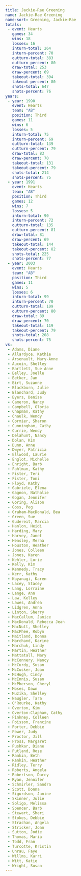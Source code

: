 ```yaml
---
title: Jackie-Rae Greening
name: Jackie-Rae Greening
name-sort: Greening, Jackie-Rae
totals:
 - event: Hearts
   games: 34
   wins: 18
   losses: 16
   inturn-total: 264
   inturn-percent: 70
   outturn-total: 383
   outturn-percent: 80
   draw-total: 253
   draw-percent: 69
   takeout-total: 394
   takeout-percent: 80
   shots-total: 647
   shots-percent: 76
years:
 - year: 1990
   event: Hearts
   team: "AB"
   position: Third
   games: 11
   wins: 6
   losses: 5
   inturn-total: 75
   inturn-percent: 69
   outturn-total: 139
   outturn-percent: 79
   draw-total: 83
   draw-percent: 70
   takeout-total: 131
   takeout-percent: 79
   shots-total: 214
   shots-percent: 75
 - year: 1991
   event: Hearts
   team: "AB"
   position: Third
   games: 12
   wins: 7
   losses: 5
   inturn-total: 90
   inturn-percent: 72
   outturn-total: 135
   outturn-percent: 81
   draw-total: 81
   draw-percent: 69
   takeout-total: 144
   takeout-percent: 82
   shots-total: 225
   shots-percent: 77
 - year: 2003
   event: Hearts
   team: "AB"
   position: Third
   games: 11
   wins: 5
   losses: 6
   inturn-total: 99
   inturn-percent: 70
   outturn-total: 109
   outturn-percent: 80
   draw-total: 89
   draw-percent: 70
   takeout-total: 119
   takeout-percent: 79
   shots-total: 208
   shots-percent: 75
vs:
 - Adams, Diane
 - Allardyce, Kathie
 - Arsenault, Mary-Anne
 - Aucoin, Shelley
 - Bartlett, Sue Anne
 - Belley, Joelle
 - Betker, Jan
 - Birt, Suzanne
 - Blackburn, Julie
 - Blanchard, Judy
 - Byers, Denise
 - Cameron, Nancy
 - Campbell, Gloria
 - Chapman, Kathy
 - Chaulk, Wendy
 - Cormier, Sharon
 - Cunningham, Cathy
 - Currie, Wendy
 - Delahunt, Nancy
 - Dolan, Kim
 - Dunn, Anne
 - Dwyer, Patricia
 - Ellwood, Laurie
 - Englot, Michelle
 - Enright, Barb
 - Fahlman, Kathy
 - Fister, Teri
 - Fister, Toni
 - Floyd, Kathy
 - Gabriele, Elena
 - Gagnon, Nathalie
 - Gogan, Jennifer
 - Goring, Alison
 - Goss, Peg
 - Graham-MacDonald, Bea
 - Green, Sue
 - Gudereit, Marcia
 - Hanlon, Heidi
 - Harding, Mary
 - Harvey, Janet
 - Hensley, Merna
 - Houston, Heather
 - Jones, Colleen
 - Jones, Karen
 - Kehler, Lorie
 - Kelly, Kim
 - Kennedy, Tracy
 - Kerr, Kathy
 - Koyanagi, Karen
 - Lacey, Stacey
 - Lang, Lorraine
 - Lange, Ann
 - Law, Kelley
 - Lawes, Andrea
 - Lidgren, Anna
 - Linton, Sherry
 - MacCallum, Janice
 - MacDonald, Rebecca Jean
 - MacNutt, Shelley
 - MacPhee, Robyn
 - Maitland, Donna
 - Marchand, Karine
 - Marchuk, Lindy
 - Martin, Heather
 - Mattatall, Mary
 - McConnery, Nancy
 - McCurdy, Susan
 - McCusker, Joan
 - McHugh, Cindy
 - McInnis, Susan
 - McPherson, Cheryl
 - Moses, Dawn
 - Muzika, Shelley
 - Naugler, Tara
 - O'Rourke, Kathy
 - Overton, Kim
 - Overton-Clapham, Cathy
 - Pinkney, Colleen
 - Poisson, Francine
 - Porter, Debbie
 - Power, Judy
 - Proctor, Jill
 - Pross, Margaret
 - Pushkar, Diane
 - Putland, Rose
 - Rankin, Beth
 - Rankin, Heather
 - Ridley, Terry
 - Roberts, Angela
 - Robertson, Darcy
 - Ryan, Jennifer
 - Schmirler, Sandra
 - Scott, Donna
 - Sigurdson, Janine
 - Skinner, Julie
 - Soligo, Melissa
 - Spencer, Barb
 - Stewart, Sheri
 - Stokes, Debbie
 - Strachan, Angela
 - Stricker, Joan
 - Sutton, Jodie
 - Thomas, Maria
 - Todd, Fran
 - Turcotte, Kristin
 - Unrau, Faye
 - Willms, Karri
 - Witt, Katie
 - Wright, Susan
---
```

